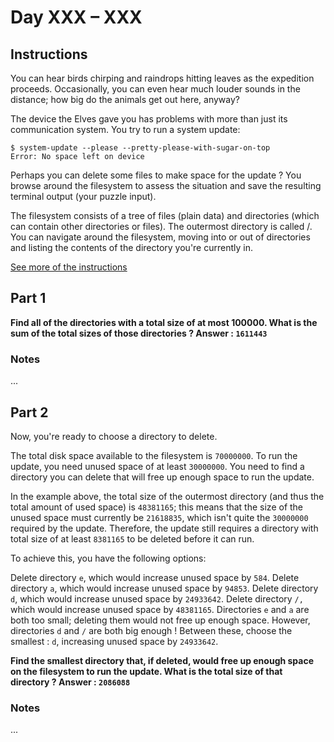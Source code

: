 # Day XXX – XXX

## Instructions

You can hear birds chirping and raindrops hitting leaves as the expedition proceeds. Occasionally, you can even hear much louder sounds in the distance; how big do the animals get out here, anyway?

The device the Elves gave you has problems with more than just its communication system. You try to run a system update:

```
$ system-update --please --pretty-please-with-sugar-on-top
Error: No space left on device
```

Perhaps you can delete some files to make space for the update&nbsp;?
You browse around the filesystem to assess the situation and save the resulting terminal output (your puzzle input).

The filesystem consists of a tree of files (plain data) and directories (which can contain other directories or files). The outermost directory is called /. You can navigate around the filesystem, moving into or out of directories and listing the contents of the directory you're currently in.

[See more of the instructions](https://adventofcode.com/2022/day/7)

## Part 1

<b>Find all of the directories with a total size of at most 100000. What is the sum of the total sizes of those directories&nbsp;? Answer&nbsp;: `1611443`</b>

### Notes

...

## Part 2

Now, you're ready to choose a directory to delete.

The total disk space available to the filesystem is `70000000`. To run the update, you need unused space of at least `30000000`. You need to find a directory you can delete that will free up enough space to run the update.

In the example above, the total size of the outermost directory (and thus the total amount of used space) is `48381165`; this means that the size of the unused space must currently be `21618835`, which isn't quite the `30000000` required by the update. Therefore, the update still requires a directory with total size of at least `8381165` to be deleted before it can run.

To achieve this, you have the following options:

Delete directory `e`, which would increase unused space by `584`.
Delete directory `a`, which would increase unused space by `94853`.
Delete directory `d`, which would increase unused space by `24933642`.
Delete directory `/,` which would increase unused space by `48381165`.
Directories `e` and `a` are both too small; deleting them would not free up enough space. However, directories `d` and `/` are both big enough&nbsp;! Between these, choose the smallest&nbsp;: `d`, increasing unused space by `24933642`.

<b>Find the smallest directory that, if deleted, would free up enough space on the filesystem to run the update. What is the total size of that directory&nbsp;? Answer&nbsp;: `2086088`</b>

### Notes

...
